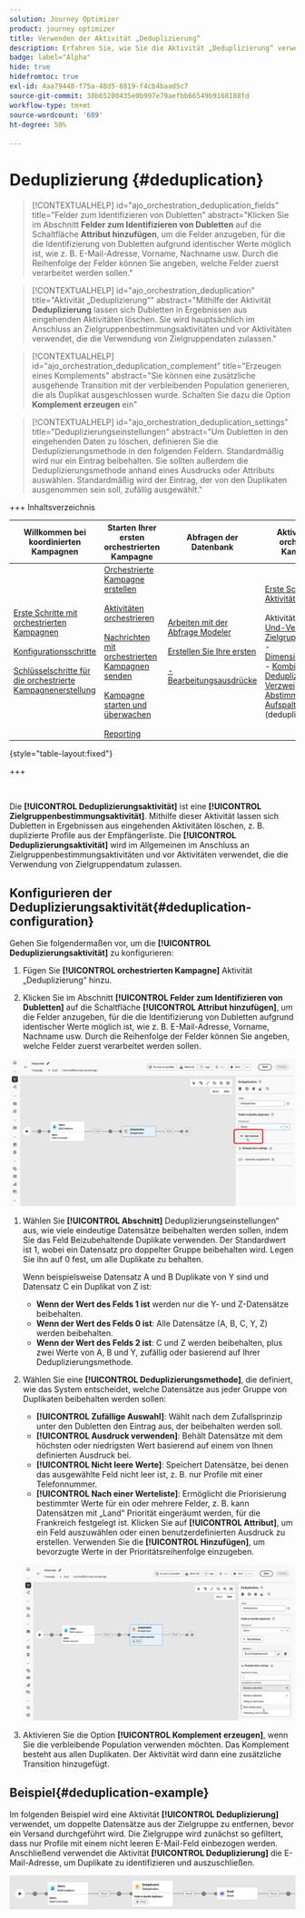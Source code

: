 ```yaml
---
solution: Journey Optimizer
product: journey optimizer
title: Verwenden der Aktivität „Deduplizierung“
description: Erfahren Sie, wie Sie die Aktivität „Deduplizierung“ verwenden.
badge: label="Alpha"
hide: true
hidefromtoc: true
exl-id: 4aa79448-f75a-48d5-8819-f4cb4baad5c7
source-git-commit: 38b65200435e0b997e79aefbb66549b9168188fd
workflow-type: tm+mt
source-wordcount: '689'
ht-degree: 50%

---
```


# Deduplizierung {#deduplication}

>[!CONTEXTUALHELP]
>id="ajo_orchestration_deduplication_fields"
>title="Felder zum Identifizieren von Dubletten"
>abstract="Klicken Sie im Abschnitt **Felder zum Identifizieren von Dubletten** auf die Schaltfläche **Attribut hinzufügen**, um die Felder anzugeben, für die die Identifizierung von Dubletten aufgrund identischer Werte möglich ist, wie z. B. E-Mail-Adresse, Vorname, Nachname usw. Durch die Reihenfolge der Felder können Sie angeben, welche Felder zuerst verarbeitet werden sollen."

>[!CONTEXTUALHELP]
>id="ajo_orchestration_deduplication"
>title="Aktivität „Deduplizierung“"
>abstract="Mithilfe der Aktivität **Deduplizierung** lassen sich Dubletten in Ergebnissen aus eingehenden Aktivitäten löschen. Sie wird hauptsächlich im Anschluss an Zielgruppenbestimmungsaktivitäten und vor Aktivitäten verwendet, die die Verwendung von Zielgruppendaten zulassen."

>[!CONTEXTUALHELP]
>id="ajo_orchestration_deduplication_complement"
>title="Erzeugen eines Komplements"
>abstract="Sie können eine zusätzliche ausgehende Transition mit der verbleibenden Population generieren, die als Duplikat ausgeschlossen wurde. Schalten Sie dazu die Option **Komplement erzeugen** ein"

>[!CONTEXTUALHELP]
>id="ajo_orchestration_deduplication_settings"
>title="Deduplizierungseinstellungen"
>abstract="Um Dubletten in den eingehenden Daten zu löschen, definieren Sie die Deduplizierungsmethode in den folgenden Feldern. Standardmäßig wird nur ein Eintrag beibehalten. Sie sollten außerdem die Deduplizierungsmethode anhand eines Ausdrucks oder Attributs auswählen. Standardmäßig wird der Eintrag, der von den Duplikaten ausgenommen sein soll, zufällig ausgewählt."

+++ Inhaltsverzeichnis

| Willkommen bei koordinierten Kampagnen | Starten Ihrer ersten orchestrierten Kampagne | Abfragen der Datenbank | Aktivitäten für orchestrierte Kampagnen |
|---|---|---|---|
| [Erste Schritte mit orchestrierten Kampagnen](../gs-orchestrated-campaigns.md)<br/><br/>[Konfigurationsschritte](../configuration-steps.md)<br/><br/>[Schlüsselschritte für die orchestrierte Kampagnenerstellung](../gs-campaign-creation.md) | [Orchestrierte Kampagne erstellen](../create-orchestrated-campaign.md)<br/><br/>[Aktivitäten orchestrieren](../orchestrate-activities.md)<br/><br/>[ Nachrichten mit orchestrierten Kampagnen senden](../send-messages.md)<br/><br/>[Kampagne starten und überwachen](../start-monitor-campaigns.md)<br/><br/>[Reporting](../reporting-campaigns.md) | [Arbeiten mit der Abfrage Modeler](../orchestrated-rule-builder.md)<br/><br/>[Erstellen Sie Ihre ersten ](../build-query.md)<br/><br/>[-Bearbeitungsausdrücke](../edit-expressions.md) | [Erste Schritte mit Aktivitäten](about-activities.md)<br/><br/>Aktivitäten:<br/>[Und-Verknüpfung](and-join.md) - [Zielgruppe aufbauen](build-audience.md) - [Dimensionsänderung](change-dimension.md) - [Kombinieren](combine.md) - [Deduplizierung](enrichment.md) - [Verzweigung](fork.md) - [Abstimmung](reconciliation.md) - [Aufspaltung](split.md)[ ](wait.md) Warten](deduplication.md) [ |

{style="table-layout:fixed"}

+++

<br/>

Die **[!UICONTROL Deduplizierungsaktivität]** ist eine **[!UICONTROL Zielgruppenbestimmungsaktivität]**. Mithilfe dieser Aktivität lassen sich Dubletten in Ergebnissen aus eingehenden Aktivitäten löschen, z. B. duplizierte Profile aus der Empfängerliste. Die **[!UICONTROL Deduplizierungsaktivität]** wird im Allgemeinen im Anschluss an Zielgruppenbestimmungsaktivitäten und vor Aktivitäten verwendet, die die Verwendung von Zielgruppendatum zulassen.

## Konfigurieren der Deduplizierungsaktivität{#deduplication-configuration}

Gehen Sie folgendermaßen vor, um die **[!UICONTROL Deduplizierungsaktivität]** zu konfigurieren:


1. Fügen Sie **[!UICONTROL orchestrierten Kampagne]** Aktivität „Deduplizierung“ hinzu.

1. Klicken Sie im Abschnitt **[!UICONTROL Felder zum Identifizieren von Dubletten]** auf die Schaltfläche **[!UICONTROL Attribut hinzufügen]**, um die Felder anzugeben, für die die Identifizierung von Dubletten aufgrund identischer Werte möglich ist, wie z. B. E-Mail-Adresse, Vorname, Nachname usw. Durch die Reihenfolge der Felder können Sie angeben, welche Felder zuerst verarbeitet werden sollen.

![](../assets/deduplication-1.png)

1. Wählen Sie **[!UICONTROL Abschnitt]** Deduplizierungseinstellungen“ aus, wie viele eindeutige Datensätze beibehalten werden sollen, indem Sie das Feld Beizubehaltende Duplikate verwenden. Der Standardwert ist 1, wobei ein Datensatz pro doppelter Gruppe beibehalten wird. Legen Sie ihn auf 0 fest, um alle Duplikate zu behalten.

   Wenn beispielsweise Datensatz A und B Duplikate von Y sind und Datensatz C ein Duplikat von Z ist:

   * **Wenn der Wert des Felds 1 ist** werden nur die Y- und Z-Datensätze beibehalten.
   * **Wenn der Wert des Felds 0 ist**: Alle Datensätze (A, B, C, Y, Z) werden beibehalten.
   * **Wenn der Wert des Felds 2 ist**: C und Z werden beibehalten, plus zwei Werte von A, B und Y, zufällig oder basierend auf Ihrer Deduplizierungsmethode.

1. Wählen Sie eine **[!UICONTROL Deduplizierungsmethode]**, die definiert, wie das System entscheidet, welche Datensätze aus jeder Gruppe von Duplikaten beibehalten werden sollen:

   * **[!UICONTROL Zufällige Auswahl]**: Wählt nach dem Zufallsprinzip unter den Dubletten den Eintrag aus, der beibehalten werden soll.
   * **[!UICONTROL Ausdruck verwenden]**: Behält Datensätze mit dem höchsten oder niedrigsten Wert basierend auf einem von Ihnen definierten Ausdruck bei.
   * **[!UICONTROL Nicht leere Werte]**: Speichert Datensätze, bei denen das ausgewählte Feld nicht leer ist, z. B. nur Profile mit einer Telefonnummer.
   * **[!UICONTROL Nach einer Werteliste]**: Ermöglicht die Priorisierung bestimmter Werte für ein oder mehrere Felder, z. B. kann Datensätzen mit „Land“ Priorität eingeräumt werden, für die Frankreich festgelegt ist. Klicken Sie auf **[!UICONTROL Attribut]**, um ein Feld auszuwählen oder einen benutzerdefinierten Ausdruck zu erstellen. Verwenden Sie die **[!UICONTROL Hinzufügen]**, um bevorzugte Werte in der Prioritätsreihenfolge einzugeben.

   ![](../assets/deduplication-2.png)

1. Aktivieren Sie die Option **[!UICONTROL Komplement erzeugen]**, wenn Sie die verbleibende Population verwenden möchten. Das Komplement besteht aus allen Duplikaten. Der Aktivität wird dann eine zusätzliche Transition hinzugefügt.

## Beispiel{#deduplication-example}

Im folgenden Beispiel wird eine Aktivität **[!UICONTROL Deduplizierung]** verwendet, um doppelte Datensätze aus der Zielgruppe zu entfernen, bevor ein Versand durchgeführt wird. Die Zielgruppe wird zunächst so gefiltert, dass nur Profile mit einem nicht leeren E-Mail-Feld einbezogen werden. Anschließend verwendet die Aktivität **[!UICONTROL Deduplizierung]** die E-Mail-Adresse, um Duplikate zu identifizieren und auszuschließen.

![](../assets/deduplication-3.png)
